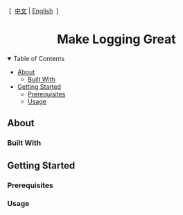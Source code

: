 <div align="left">
    <p>
        &nbsp[&nbsp
        <a href="./README.md">中文</a>
        |
        <a href="./README.en-US.md">English</a>
        &nbsp]&nbsp
    </p>
</div>
<div align="center">
    <h1>
        Make Logging Great
    </h1>
</div>
<details open="open">
<summary>Table of Contents</summary>
    <ul>
        <li>
            <a href="#About">About</a>
        	<ul>
                <li><a href="#Built With">Built With</a></li>
            </ul>
        </li>
        <li>
            <a href="#Getting Started">Getting Started</a>
        	<ul>
                <li><a href="#Prerequisites">Prerequisites</a></li>
                <li><a href="#Usage">Usage</a></li>
            </ul>
        </li>
    </ul>
</details>



## About



### Built With



## Getting Started



### Prerequisites



### Usage



